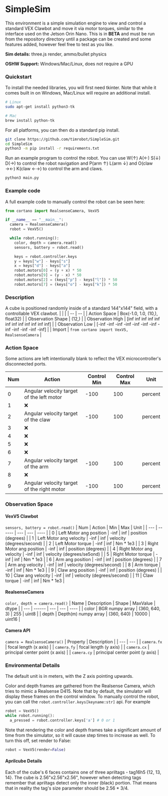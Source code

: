 # SimpleSim
This environment is a simple simulation engine to view and control a standard VEX Clawbot and move it via motor torques, similar to the interface used on the Jetson Orin Nano. This is in __BETA__ and must be run from the repository directory until a package can be created and some features added, however feel free to test as you like.

__Sim details:__ three.js render, ammo/bullet physics

__OSHW Support:__ Windows/Mac/Linux, does not require a GPU

### Quickstart
To install the needed libraries, you will first need tkinter. Note that while it comes built in on Windows, Mac/Linux will require an additional install.

```bash
# Linux
sudo apt-get install python3-tk
```

```bash
# Mac
brew install python-tk
```

For all platforms, you can then do a standard pip install.

```bash
git clone https://github.com/timrobot/SimpleSim.git
cd SimpleSim
python3 -m pip install -r requirements.txt
```

Run an example program to control the robot. You can use W(↑) A(←) S(↓) D(→) to control the robot navigation and P(arm ↑) L(arm ↓) and O(claw →←) K(claw ←→) to control the arm and claws.

```bash
python3 main.py
```

### Example code
A full example code to manually control the robot can be seen here:

```python
from cortano import RealsenseCamera, VexV5

if __name__ == "__main__":
  camera = RealsenseCamera()
  robot = VexV5()

  while robot.running():
    color, depth = camera.read()
    sensors, battery = robot.read()

    keys = robot.controller.keys
    y = keys["w"] - keys["s"]
    x = keys["d"] - keys["a"]
    robot.motors[0] = (y + x) * 50
    robot.motors[9] = (y - x) * 50
    robot.motors[2] = (keys["p"] - keys["l"]) * 50
    robot.motors[7] = (keys["o"] - keys["k"]) * 50
```

### Description

A cube is positioned randomly inside of a standard 144"x144" field, with a controllable VEX clawbot.
|  |  |
| -- | -- |
| Action Space | Box(-1.0, 1.0, (10,), float32) |
| Observation Shape | (12,) |
| Observation High | [inf inf inf inf inf inf inf inf inf inf inf inf] |
| Observation Low | [-inf -inf -inf -inf -inf -inf -inf -inf -inf -inf -inf -inf] |
| Import | `from cortano import VexV5, RealsenseCamera` |

### Action Space
Some actions are left intentionally blank to reflect the VEX microcontroller's disconnected ports.

| Num | Action | Control Min | Control Max | Unit |
| --- | ------ | ----------- | ----------- | ---- |
| 0 | Angular velocity target of the left motor | -100 | 100 | percent |
| 1 | ❌ |  |  |  |
| 2 | Angular velocity target of the claw | -100 | 100 | percent |
| 3 | ❌ |  |  |  |
| 4 | ❌ |  |  |  |
| 5 | ❌ |  |  |  |
| 6 | ❌ |  |  |  |
| 7 | Angular velocity target of the arm | -100 | 100 | percent |
| 8 | ❌ |  |  |  |
| 9 | Angular velocity target of the right motor | -100 | 100 | percent |

### Observation Space

#### VexV5 Clawbot
`sensors, battery = robot.read()`
| Num | Action | Min | Max | Unit |
| --- | ------ | --- | --- | ---- |
| 0  | Left Motor ang position | -inf | inf | position (degrees) |
| 1  | Left Motor ang velocity | -inf | inf | velocity (degrees/second) |
| 2  | Left Motor torque | -inf | inf | Nm * 1e3 |
| 3  | Right Motor ang position | -inf | inf | position (degrees) |
| 4  | Right Motor ang velocity | -inf | inf | velocity (degrees/se5ond) |
| 5  | Right Motor torque | -inf | inf | Nm * 1e3 |
| 6  | Arm ang position | -inf | inf | position (degrees) |
| 7  | Arm ang velocity | -inf | inf | velocity (degrees/second) |
| 8  | Arm torque | -inf | inf | Nm * 1e3 |
| 9  | Claw ang position | -inf | inf | position (degrees) |
| 10 | Claw ang velocity | -inf | inf | velocity (degrees/second) |
| 11 | Claw torque | -inf | inf | Nm * 1e3 |

#### RealsenseCamera
`color, depth = camera.read()`
| Name | Description | Shape | MaxValue | dtype |
| --- | ------ | --- | --- | ---- |
| color | BGR numpy array | (360, 640, 3) | 255 | uint8 |
| depth | Depth(m) numpy array | (360, 640) | 10000 | uint16 |

#### Camera API
`camera = RealsenseCamera()`
| Property | Description |
| --- | --- |
| `camera.fx` | focal length (x axis) |
| `camera.fy` | focal length (y axis) |
| `camera.cx` | principal center point (x axis) |
| `camera.cy` | principal center point (y axis) |

### Environmental Details
The default unit is in meters, with the Z axis pointing upwards.

Color and depth frames are gathered from the Realsense Camera, which tries to mimic a Realsense D415. Note that by default, the simulator will display these frames on the control window. To manually control the robot, you can call the `robot.controller.keys[keyname:str]` api. For example

```python
robot = VexV5()
while robot.running():
  a_pressed = robot.controller.keys['a'] # 0 or 1
```

Note that rendering the color and depth frames take a significant amount of time from the simulator, so it will cause step times to increase as well.
To turn this off, set render to False:

```python
robot = VexV5(render=False)
```

#### Aprilcube Details

Each of the cube's 6 faces contains one of three apriltags - tag16h5 {12, 13, 14}. The cube is 2.56"x2.56"x2.56", however when detecting tags remember that apriltags detect only the inner (black) portion. That means that in reality the tag's size parameter should be 2.56 * 3/4.
